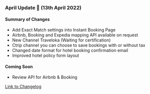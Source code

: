 ### April Update 🚀 (13th April 2022)

#### Summary of Changes
- Add Exact Match settings into Instant Booking Page
- Airbnb, Booking and Expedia mapping API available on request
- New Channel Traveloka (Waiting for certification)
- Ctrip channel you can choose to save bookings with or without tax
- Changed date format for hotel booking confirmation email
- Improved hotel policy form layout

#### Coming Soon
- Review API for Airbnb & Booking

[Link to Changelog](https://docs.channex.io/changelog)
